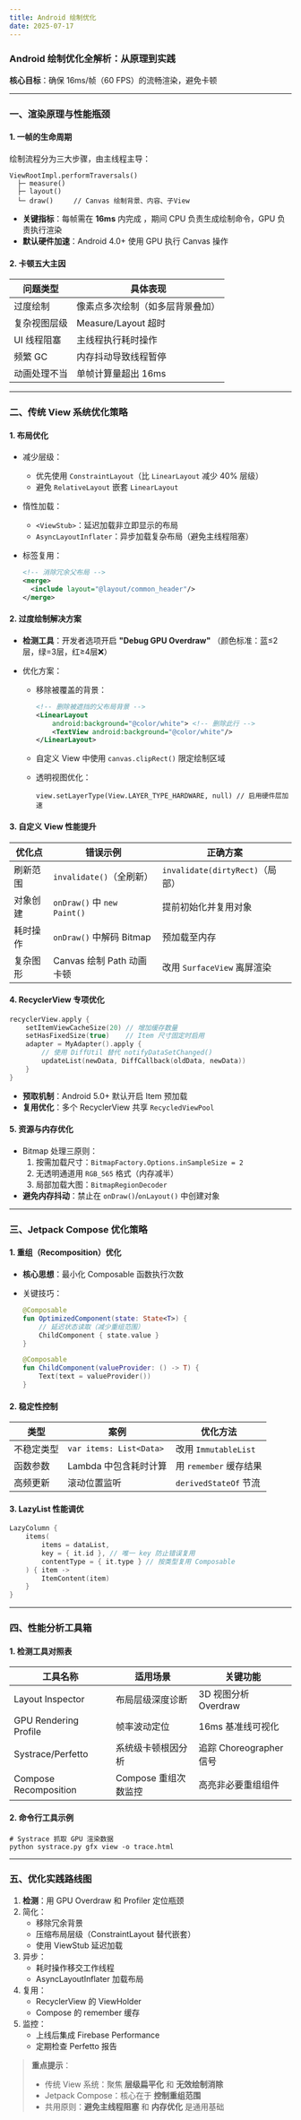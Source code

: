 ```yaml
---
title: Android 绘制优化
date: 2025-07-17
---
```




### **Android 绘制优化全解析：从原理到实践**

**核心目标**：确保 16ms/帧（60 FPS）的流畅渲染，避免卡顿

------

### 一、渲染原理与性能瓶颈

#### 1. **一帧的生命周期**

绘制流程分为三大步骤，由主线程主导：

```
ViewRootImpl.performTraversals()
  ├─ measure()
  ├─ layout()
  └─ draw()     // Canvas 绘制背景、内容、子View
```

- **关键指标**：每帧需在 **16ms** 内完成 ，期间 CPU 负责生成绘制命令，GPU 负责执行渲染
- **默认硬件加速**：Android 4.0+ 使用 GPU 执行 Canvas 操作

#### 2. **卡顿五大主因**

| 问题类型     | 具体表现                         |
| ------------ | -------------------------------- |
| 过度绘制     | 像素点多次绘制（如多层背景叠加） |
| 复杂视图层级 | Measure/Layout 超时              |
| UI 线程阻塞  | 主线程执行耗时操作               |
| 频繁 GC      | 内存抖动导致线程暂停             |
| 动画处理不当 | 单帧计算量超出 16ms              |

------

### 二、传统 View 系统优化策略

#### 1. **布局优化**

- 减少层级：

  - 优先使用 `ConstraintLayout`（比 `LinearLayout` 减少 40% 层级）
  - 避免 `RelativeLayout` 嵌套 `LinearLayout`

- 惰性加载：

  - `<ViewStub>`：延迟加载非立即显示的布局
  - `AsyncLayoutInflater`：异步加载复杂布局（避免主线程阻塞）

- 标签复用：

  ```xml
  <!-- 消除冗余父布局 -->
  <merge>
    <include layout="@layout/common_header"/>
  </merge>
  ```

#### 2. **过度绘制解决方案**

- **检测工具**：开发者选项开启 **"Debug GPU Overdraw"**
   （颜色标准：蓝≤2层，绿=3层，红≥4层❌）

- 优化方案：

  - 移除被覆盖的背景：

    ```xml
    <!-- 删除被遮挡的父布局背景 -->
    <LinearLayout 
        android:background="@color/white"> <!-- 删除此行 -->
        <TextView android:background="@color/white"/>
    </LinearLayout>
    ```

  - 自定义 View 中使用 `canvas.clipRect()` 限定绘制区域

  - 透明视图优化：

    ```
    view.setLayerType(View.LAYER_TYPE_HARDWARE, null) // 启用硬件层加速
    ```

#### 3. **自定义 View 性能提升**

| 优化点   | 错误示例                    | 正确方案                        |
| -------- | --------------------------- | ------------------------------- |
| 刷新范围 | `invalidate()`（全刷新）    | `invalidate(dirtyRect)`（局部） |
| 对象创建 | `onDraw()` 中 `new Paint()` | 提前初始化并复用对象            |
| 耗时操作 | `onDraw()` 中解码 Bitmap    | 预加载至内存                    |
| 复杂图形 | Canvas 绘制 Path 动画卡顿   | 改用 `SurfaceView` 离屏渲染     |

#### 4. **RecyclerView 专项优化**

```kotlin
recyclerView.apply {
    setItemViewCacheSize(20) // 增加缓存数量
    setHasFixedSize(true)    // Item 尺寸固定时启用
    adapter = MyAdapter().apply {
        // 使用 DiffUtil 替代 notifyDataSetChanged()
        updateList(newData, DiffCallback(oldData, newData)) 
    }
}
```

- **预取机制**：Android 5.0+ 默认开启 Item 预加载
- **复用优化**：多个 RecyclerView 共享 `RecycledViewPool`

#### 5. **资源与内存优化**

- Bitmap 处理三原则：
  1. 按需加载尺寸：`BitmapFactory.Options.inSampleSize = 2`
  2. 无透明通道用 `RGB_565` 格式（内存减半）
  3. 局部加载大图：`BitmapRegionDecoder`
- **避免内存抖动**：禁止在 `onDraw()`/`onLayout()` 中创建对象

------

### 三、Jetpack Compose 优化策略

#### 1. **重组（Recomposition）优化**

- **核心思想**：最小化 Composable 函数执行次数

- 关键技巧：

  ```kotlin
  @Composable
  fun OptimizedComponent(state: State<T>) {
      // 延迟状态读取（减少重组范围）
      ChildComponent { state.value } 
  }
  
  @Composable
  fun ChildComponent(valueProvider: () -> T) {
      Text(text = valueProvider())
  }
  ```

#### 2. **稳定性控制**

| 类型       | 案例                    | 优化方法               |
| ---------- | ----------------------- | ---------------------- |
| 不稳定类型 | `var items: List<Data>` | 改用 `ImmutableList`   |
| 函数参数   | Lambda 中包含耗时计算   | 用 `remember` 缓存结果 |
| 高频更新   | 滚动位置监听            | `derivedStateOf` 节流  |

#### 3. **LazyList 性能调优**

```kotlin
LazyColumn {
    items(
        items = dataList,
        key = { it.id }, // 唯一 key 防止错误复用
        contentType = { it.type } // 按类型复用 Composable
    ) { item ->
        ItemContent(item)
    }
}
```

------

### 四、性能分析工具箱

#### 1. 检测工具对照表

| 工具名称              | 适用场景             | 关键功能                |
| --------------------- | -------------------- | ----------------------- |
| Layout Inspector      | 布局层级深度诊断     | 3D 视图分析 Overdraw    |
| GPU Rendering Profile | 帧率波动定位         | 16ms 基准线可视化       |
| Systrace/Perfetto     | 系统级卡顿根因分析   | 追踪 Choreographer 信号 |
| Compose Recomposition | Compose 重组次数监控 | 高亮非必要重组组件      |

#### 2. 命令行工具示例

```
# Systrace 抓取 GPU 渲染数据
python systrace.py gfx view -o trace.html
```

------

### 五、优化实践路线图

1. **检测**：用 GPU Overdraw 和 Profiler 定位瓶颈
2. 简化：
   - 移除冗余背景
   - 压缩布局层级（ConstraintLayout 替代嵌套）
   - 使用 ViewStub 延迟加载
3. 异步：
   - 耗时操作移交工作线程
   - AsyncLayoutInflater 加载布局
4. 复用：
   - RecyclerView 的 ViewHolder
   - Compose 的 remember 缓存
5. 监控：
   - 上线后集成 Firebase Performance
   - 定期检查 Perfetto 报告

> **重点提示**：
>
> - 传统 View 系统：聚焦 **层级扁平化** 和 **无效绘制消除**
> - Jetpack Compose：核心在于 **控制重组范围**
> - 共用原则：**避免主线程阻塞** 和 **内存优化** 是通用基础